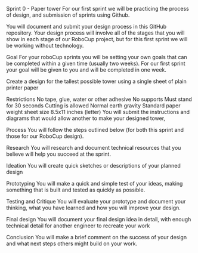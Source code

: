 Sprint 0 - Paper tower
For our first sprint we will be practicing the process of design, and submission of sprints using Github.

You will document and submit your design process in this GitHub repository. Your design process will involve all of the stages that you will show in each stage of our RoboCup project, but for this first sprint we will be working without technology.

Goal
For your roboCup sprints you will be setting your own goals that can be completed within a given time (usually two weeks). For our first sprint your goal will be given to you and will be completed in one week.

Create a design for the tallest possible tower using a single sheet of plain printer paper

Restrictions
No tape, glue, water or other adhesive
No supports
Must stand for 30 seconds
Cutting is allowed
Normal earth gravity
Standard paper weight
sheet size 8.5x11 inches (letter)
You will submit the instructions and diagrams that would allow another to make your designed tower,

Process
You will follow the steps outlined below (for both this sprint and those for our RoboCup design).

Research
You will research and document technical resources that you believe will help you succeed at the sprint.

Ideation
You will create quick sketches or descriptions of your planned design

Prototyping
You will make a quick and simple test of your ideas, making something that is built and tested as quickly as possible.

Testing and Critique
You will evaluate your prototype and document your thinking, what you have learned and how you will improve your design.

Final design
You will document your final design idea in detail, with enough technical detail for another engineer to recreate your work

Conclusion
You will make a brief comment on the success of your design and what next steps others might build on your work.

